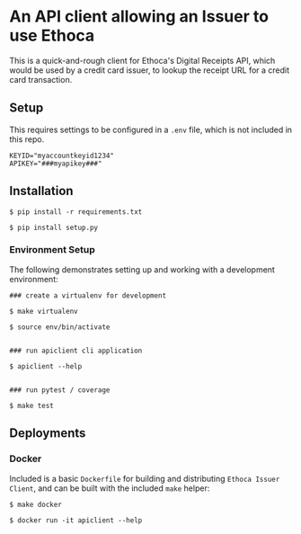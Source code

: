 # An API client allowing an Issuer to use Ethoca

This is a quick-and-rough client for Ethoca's Digital Receipts API, which would be used by a credit card issuer, to lookup the receipt URL for a credit card transaction.

## Setup

This requires settings to be configured in a `.env` file, which is not included in this repo.

```
KEYID="myaccountkeyid1234"
APIKEY="###myapikey###"
```

## Installation

```
$ pip install -r requirements.txt

$ pip install setup.py
```

### Environment Setup

The following demonstrates setting up and working with a development environment:

```
### create a virtualenv for development

$ make virtualenv

$ source env/bin/activate


### run apiclient cli application

$ apiclient --help


### run pytest / coverage

$ make test
```

## Deployments

### Docker

Included is a basic `Dockerfile` for building and distributing `Ethoca Issuer Client`,
and can be built with the included `make` helper:

```
$ make docker

$ docker run -it apiclient --help
```
